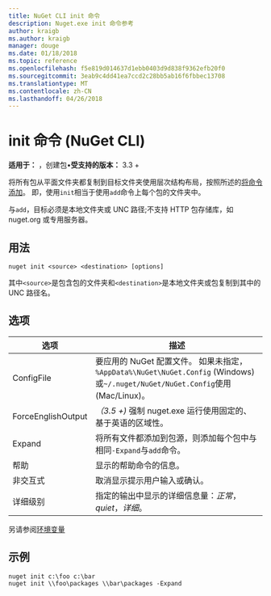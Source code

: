```yaml
---
title: NuGet CLI init 命令
description: Nuget.exe init 命令参考
author: kraigb
ms.author: kraigb
manager: douge
ms.date: 01/18/2018
ms.topic: reference
ms.openlocfilehash: f5e819d014637d1ebb0403d9d838f9362efb20f0
ms.sourcegitcommit: 3eab9c4dd41ea7ccd2c28bb5ab16f6fbbec13708
ms.translationtype: MT
ms.contentlocale: zh-CN
ms.lasthandoff: 04/26/2018
---
```

# <a name="init-command-nuget-cli"></a>init 命令 (NuGet CLI)

**适用于：** ，创建包&bullet;**受支持的版本：** 3.3 +

将所有包从平面文件夹都复制到目标文件夹使用层次结构布局，按照所述的[将命令添加](cli-ref-add.md)。 即，使用`init`相当于使用`add`命令上每个包的文件夹中。

与`add`，目标必须是本地文件夹或 UNC 路径;不支持 HTTP 包存储库，如 nuget.org 或专用服务器。

## <a name="usage"></a>用法

```cli
nuget init <source> <destination> [options]
```

其中`<source>`是包含包的文件夹和`<destination>`是本地文件夹或包复制到其中的 UNC 路径名。

## <a name="options"></a>选项

| 选项 | 描述 |
| --- | --- |
| ConfigFile | 要应用的 NuGet 配置文件。 如果未指定， `%AppData%\NuGet\NuGet.Config` (Windows) 或`~/.nuget/NuGet/NuGet.Config`使用 (Mac/Linux)。|
| ForceEnglishOutput | *（3.5 +)* 强制 nuget.exe 运行使用固定的、 基于英语的区域性。 |
| Expand | 将所有文件都添加到包源，则添加每个包中与相同`-Expand`与`add`命令。 |
| 帮助 | 显示的帮助命令的信息。 |
| 非交互式 | 取消显示提示用户输入或确认。 |
| 详细级别 | 指定的输出中显示的详细信息量：*正常*， *quiet*，*详细*。 |

另请参阅[环境变量](cli-ref-environment-variables.md)

## <a name="examples"></a>示例

```cli
nuget init c:\foo c:\bar
nuget init \\foo\packages \\bar\packages -Expand
```
